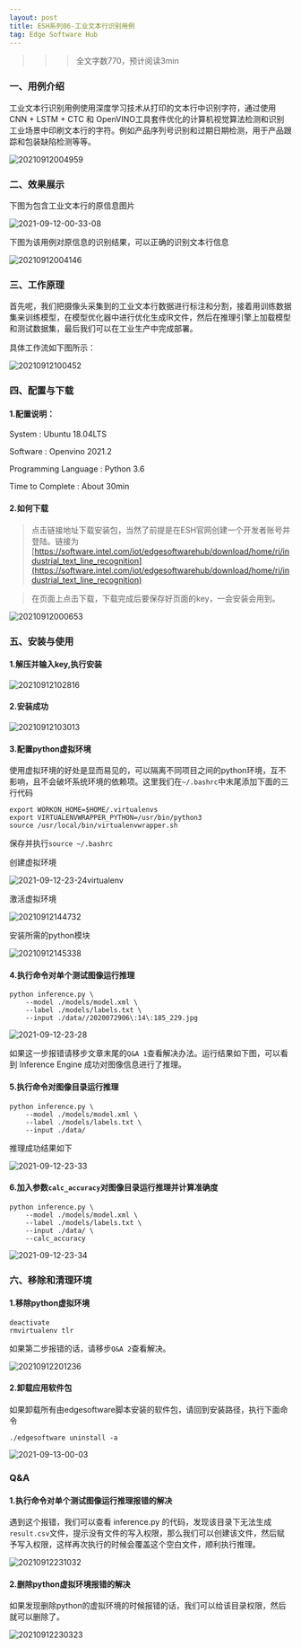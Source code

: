 ```yaml
---
layout: post
title: ESH系列06-工业文本行识别用例
tag: Edge Software Hub
---
```


>>> 全文字数770，预计阅读3min

### 一、用例介绍

工业文本行识别用例使用深度学习技术从打印的文本行中识别字符，通过使用 CNN + LSTM + CTC 和 OpenVINO工具套件优化的计算机视觉算法检测和识别工业场景中印刷文本行的字符。例如产品序列号识别和过期日期检测，用于产品跟踪和包装缺陷检测等等。

![20210912004959](https://cdn.jsdelivr.net/gh/luckykang/picture_bed/blogs_images/20210912004959.png)

### 二、效果展示

下图为包含工业文本行的原信息图片

![2021-09-12-00-33-08](https://cdn.jsdelivr.net/gh/luckykang/picture_bed/blogs_images/2021-09-12-00-33-08.png)

下图为该用例对原信息的识别结果，可以正确的识别文本行信息

![20210912004146](https://cdn.jsdelivr.net/gh/luckykang/picture_bed/blogs_images/20210912004146.png)

### 三、工作原理

首先呢，我们把摄像头采集到的工业文本行数据进行标注和分割，接着用训练数据集来训练模型，在模型优化器中进行优化生成IR文件，然后在推理引擎上加载模型和测试数据集，最后我们可以在工业生产中完成部署。

具体工作流如下图所示：

![20210912100452](https://cdn.jsdelivr.net/gh/luckykang/picture_bed/blogs_images/20210912100452.png)

### 四、配置与下载

#### 1.配置说明：

System : Ubuntu 18.04LTS

Software : Openvino 2021.2

Programming Language : Python 3.6

Time to Complete : About 30min

#### 2.如何下载

> 点击链接地址下载安装包，当然了前提是在ESH官网创建一个开发者账号并登陆。链接为
[https://software.intel.com/iot/edgesoftwarehub/download/home/ri/industrial_text_line_recognition](https://software.intel.com/iot/edgesoftwarehub/download/home/ri/industrial_text_line_recognition)

> 在页面上点击下载，下载完成后要保存好页面的key，一会安装会用到。

![20210912000653](https://cdn.jsdelivr.net/gh/luckykang/picture_bed/blogs_images/20210912000653.png)

### 五、安装与使用

#### 1.解压并输入key,执行安装

![20210912102816](https://cdn.jsdelivr.net/gh/luckykang/picture_bed/blogs_images/20210912102816.png)

#### 2.安装成功

![20210912103013](https://cdn.jsdelivr.net/gh/luckykang/picture_bed/blogs_images/20210912103013.png)

#### 3.配置python虚拟环境

使用虚拟环境的好处是显而易见的，可以隔离不同项目之间的python环境，互不影响，且不会破坏系统环境的依赖项。这里我们在`~/.bashrc`中末尾添加下面的三行代码

    export WORKON_HOME=$HOME/.virtualenvs
    export VIRTUALENVWRAPPER_PYTHON=/usr/bin/python3
    source /usr/local/bin/virtualenvwrapper.sh

保存并执行`source ~/.bashrc`

创建虚拟环境

![2021-09-12-23-24virtualenv](https://cdn.jsdelivr.net/gh/luckykang/picture_bed/blogs_images/2021-09-12-23-24virtualenv.gif)

激活虚拟环境

![20210912144732](https://cdn.jsdelivr.net/gh/luckykang/picture_bed/blogs_images/20210912144732.png)

安装所需的python模块

![20210912145338](https://cdn.jsdelivr.net/gh/luckykang/picture_bed/blogs_images/20210912145338.png)

#### 4.执行命令对单个测试图像运行推理

    python inference.py \
        --model ./models/model.xml \
        --label ./models/labels.txt \
        --input ./data//2020072906\:14\:185_229.jpg

![2021-09-12-23-28](https://cdn.jsdelivr.net/gh/luckykang/picture_bed/blogs_images/2021-09-12-23-28.gif)

如果这一步报错请移步文章末尾的`Q&A 1`查看解决办法。运行结果如下图，可以看到 Inference Engine 成功对图像信息进行了推理。

#### 5.执行命令对图像目录运行推理

    python inference.py \
        --model ./models/model.xml \
        --label ./models/labels.txt \
        --input ./data/

推理成功结果如下

![2021-09-12-23-33](https://cdn.jsdelivr.net/gh/luckykang/picture_bed/blogs_images/2021-09-12-23-33.gif)

#### 6.加入参数`calc_accuracy`对图像目录运行推理并计算准确度

    python inference.py \
        --model ./models/model.xml \
        --label ./models/labels.txt \
        --input ./data/ \
        --calc_accuracy 

![2021-09-12-23-34](https://cdn.jsdelivr.net/gh/luckykang/picture_bed/blogs_images/2021-09-12-23-34.gif)

### 六、移除和清理环境

#### 1.移除python虚拟环境

    deactivate
    rmvirtualenv tlr

如果第二步报错的话，请移步`Q&A 2`查看解决。

![20210912201236](https://cdn.jsdelivr.net/gh/luckykang/picture_bed/blogs_images/20210912201236.png)

#### 2.卸载应用软件包

如果卸载所有由edgesoftware脚本安装的软件包，请回到安装路径，执行下面命令

    ./edgesoftware uninstall -a

![2021-09-13-00-03](https://cdn.jsdelivr.net/gh/luckykang/picture_bed/blogs_images/2021-09-13-00-03.gif)

### Q&A

#### 1.执行命令对单个测试图像运行推理报错的解决

遇到这个报错，我们可以查看 inference.py 的代码，发现该目录下无法生成`result.csv`文件，提示没有文件的写入权限，那么我们可以创建该文件，然后赋予写入权限，这样再次执行的时候会覆盖这个空白文件，顺利执行推理。

![20210912231032](https://cdn.jsdelivr.net/gh/luckykang/picture_bed/blogs_images/20210912231032.png)

#### 2.删除python虚拟环境报错的解决

如果发现删除python的虚拟环境的时候报错的话，我们可以给该目录权限，然后就可以删除了。

![20210912230323](https://cdn.jsdelivr.net/gh/luckykang/picture_bed/blogs_images/20210912230323.png)


